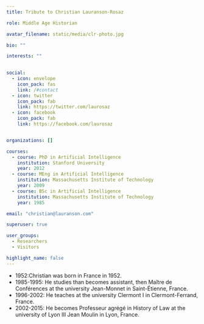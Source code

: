 ```yaml
---
title: Tribute to Christian Lauranson-Rosaz

role: Middle Age Historian

avatar_filename: static/media/clr-photo.jpg

bio: ""

interests: ""

  
social:
  - icon: envelope
    icon_pack: fas
    link: /#contact
  - icon: twitter
    icon_pack: fab
    link: https://twitter.com/laurosaz
  - icon: facebook
    icon_pack: fab
    link: https://facebook.com/laurosaz


organizations: []

courses:
  - course: PhD in Artificial Intelligence
    institution: Stanford University
    year: 2012
  - course: MEng in Artificial Intelligence
    institution: Massachusetts Institute of Technology
    year: 2009
  - course: BSc in Artificial Intelligence
    institution: Massachusetts Institute of Technology
    year: 1985

email: "christian@lauranson.com"

superuser: true

user_groups:
  - Researchers
  - Visitors

highlight_name: false
---
```


- 1952:Christian was born in France in 1952.
- 1985-1995: He studies than becomes assistant, then Maître de Conférences at the university Jean-Monnet in Saint-Étienne, France.
- 1996-2002: He teaches at the university Clermont I in Clermont-Ferrand, France.
- 2002-2015: He becomes Professeur agrégé in History of Law at the university of Lyon III Jean Moulin in Lyon, France.
